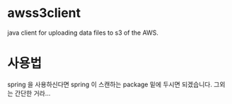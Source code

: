 awss3client
===========

java client for uploading data files to s3 of the AWS.

# 사용법

spring 을 사용하신다면 spring 이 스캔하는 package 밑에 두시면 되겠습니다.
그외는 간단한 거라...